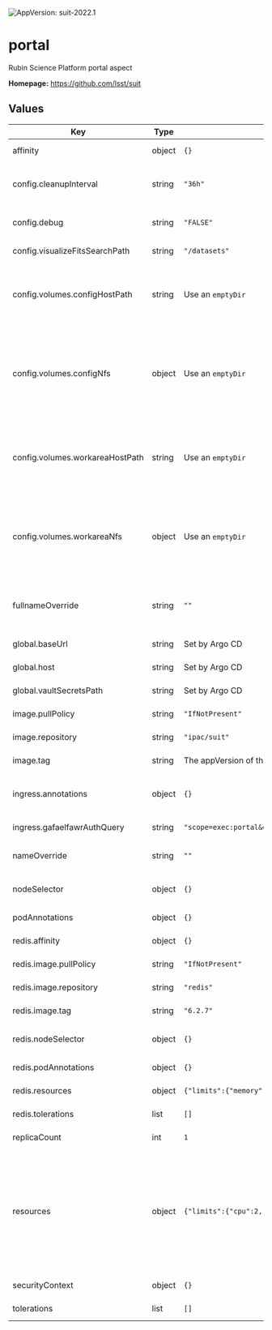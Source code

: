 ![AppVersion: suit-2022.1](https://img.shields.io/badge/AppVersion-suit--2022.1-informational?style=flat-square)

# portal

Rubin Science Platform portal aspect

**Homepage:** <https://github.com/lsst/suit>

## Values

| Key | Type | Default | Description |
|-----|------|---------|-------------|
| affinity | object | `{}` | Affinity rules for the Portal pod |
| config.cleanupInterval | string | `"36h"` | How long results should be retained before being deleted |
| config.debug | string | `"FALSE"` | Set to `TRUE` to enable service debugging |
| config.visualizeFitsSearchPath | string | `"/datasets"` | Search path for FITS files |
| config.volumes.configHostPath | string | Use an `emptyDir` | hostPath to mount as configuration.  Set either this of `configNfs`, not both. |
| config.volumes.configNfs | object | Use an `emptyDir` | NFS information for a configuration.  If set, must have keys for path and server, Set either this of `configHostPath`, not both. |
| config.volumes.workareaHostPath | string | Use an `emptyDir` | hostPath to mount as a shared work area.  Set either this or `workareaNfs`, not both. |
| config.volumes.workareaNfs | object | Use an `emptyDir` | NFS information for a shared work area.  If set, must have keys for path and server.  Set either this or `workareaHostPath`, not both. |
| fullnameOverride | string | `""` | Override the full name for resources (includes the release name) |
| global.baseUrl | string | Set by Argo CD | Base URL for the environment |
| global.host | string | Set by Argo CD | Host name for ingress |
| global.vaultSecretsPath | string | Set by Argo CD | Base path for Vault secrets |
| image.pullPolicy | string | `"IfNotPresent"` | Pull policy for the Portal image |
| image.repository | string | `"ipac/suit"` | Portal image to use |
| image.tag | string | The appVersion of the chart | Tag of Portal image to use |
| ingress.annotations | object | `{}` | Additional annotations to add to the ingress |
| ingress.gafaelfawrAuthQuery | string | `"scope=exec:portal&delegate_to=portal&delegate_scope=read:tap"` | Gafaelfawr auth query string |
| nameOverride | string | `""` | Override the base name for resources |
| nodeSelector | object | `{}` | Node selector rules for the Portal pod |
| podAnnotations | object | `{}` | Annotations for the Portal pod |
| redis.affinity | object | `{}` | Affinity rules for the Redis pod |
| redis.image.pullPolicy | string | `"IfNotPresent"` | Pull policy for the Redis image |
| redis.image.repository | string | `"redis"` | Redis image to use |
| redis.image.tag | string | `"6.2.7"` | Redis image tag to use |
| redis.nodeSelector | object | `{}` | Node selection rules for the Redis pod |
| redis.podAnnotations | object | `{}` | Pod annotations for the Redis pod |
| redis.resources | object | `{"limits":{"memory":"20Mi"}}` | Resource limits and requests |
| redis.tolerations | list | `[]` | Tolerations for the Redis pod |
| replicaCount | int | `1` | Number of pods to start |
| resources | object | `{"limits":{"cpu":2,"memory":"6Gi"}}` | Resource limits and requests. The Portal will use (by default) 93% of container RAM.  This is a smallish Portal; tweak it as you need to in instance definitions in Phalanx. |
| securityContext | object | `{}` | Security context for the Portal pod |
| tolerations | list | `[]` | Tolerations for the Portal pod |
